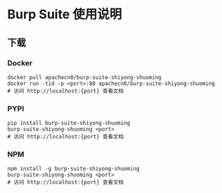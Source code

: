 # Burp Suite 使用说明

## 下载

### Docker

```
docker pull apachecn0/burp-suite-shiyong-shuoming
docker run -tid -p <port>:80 apachecn0/burp-suite-shiyong-shuoming
# 访问 http://localhost:{port} 查看文档
```

### PYPI

```
pip install burp-suite-shiyong-shuoming
burp-suite-shiyong-shuoming <port>
# 访问 http://localhost:{port} 查看文档
```

### NPM

```
npm install -g burp-suite-shiyong-shuoming
burp-suite-shiyong-shuoming <port>
# 访问 http://localhost:{port} 查看文档
```
